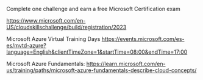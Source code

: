 Complete one challenge and earn a free Microsoft Certification exam 

https://www.microsoft.com/en-US/cloudskillschallenge/build/registration/2023


Microsoft Azure Virtual Training Days
https://events.microsoft.com/es-es/mvtd-azure?language=English&clientTimeZone=1&startTime=08:00&endTime=17:00

Microsoft Azure Fundamentals:
https://learn.microsoft.com/en-us/training/paths/microsoft-azure-fundamentals-describe-cloud-concepts/